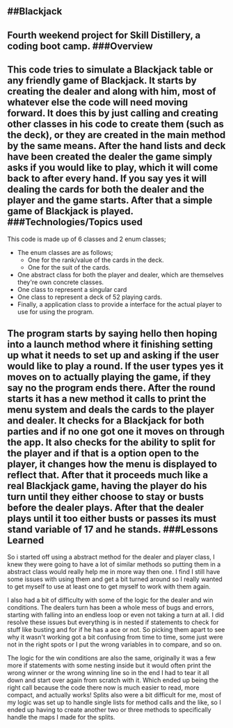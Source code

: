 ##Blackjack
---
Fourth weekend project for Skill Distillery, a coding boot camp.
###Overview
---
This code tries to simulate a Blackjack table or any friendly game of Blackjack. It starts by creating the dealer and along with him, most of whatever else the code will need moving forward. It does this by just calling and creating other classes in his code to create them (such as the deck), or they are created in the main method by the same means. After the hand lists and deck have been created the dealer the game simply asks if you would like to play, which it will come back to after every hand. If you say yes it will dealing the cards for both the dealer and the player and the game starts. After that a simple game of Blackjack is played.
###Technologies/Topics used
---
This code is made up of 6 classes and 2 enum classes;
* The enum classes are as follows;
  * One for the rank/value of the cards in the deck.
  * One for the suit of the cards.
* One abstract class for both the player and dealer, which are themselves they're own concrete classes.
* One class to represent a singular card
* One class to represent a deck of 52 playing cards.
* Finally, a application class to provide a interface for the actual player to use for using the program.

The program starts by saying hello then hoping into a launch method where it finishing setting up what it needs to set up and asking if the user would like to play a round. If the user types yes it moves on to actually playing the game, if they say no the program ends there. After the round starts it has a new method it calls to print the menu system and deals the cards to the player and dealer. It checks for a Blackjack for both parties and if no one got one it moves on through the app. It also checks for the ability to split for the player and if that is a option open to the player, it changes how the menu is displayed to reflect that. After that it proceeds much like a real Blackjack game, having the player do his turn until they either choose to stay or busts before the dealer plays. After that the dealer plays until it too either busts or passes its must stand variable of 17 and he stands.
###Lessons Learned
---
So i started off using a abstract method for the dealer and player class, I knew they were going to have a lot of similar methods so putting them in a abstract class would really help me in more way then one. I find I still have some issues with using them and get a bit turned around so I really wanted to get myself to use at least one to get myself to work with them again.

I also had a bit of difficulty with some of the logic for the dealer and win conditions. The dealers turn has been a whole mess of bugs and errors, starting with falling into an endless loop or even not taking a turn at all. I did resolve these issues but everything is in nested if statements to check for stuff like busting and for if he has a ace or not. So picking them apart to see why it wasn't working got a bit confusing from time to time, some just were not in the right spots or I put the wrong variables in to compare, and so on.

The logic for the win conditions are also the same, originally it was a few more if statements with some nesting inside but it would often print the wrong winner or the wrong winning line so in the end I had to tear it all down and start over again from scratch with it. Which ended up being the right call because the code there now is much easier to read, more compact, and actually works! Splits also were a bit difficult for me, most of my logic was set up to handle single lists for method calls and the like, so I ended up having to create another two or three methods to specifically handle the maps I made for the splits.
